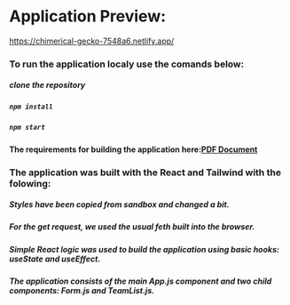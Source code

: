 # Application Preview:

https://chimerical-gecko-7548a6.netlify.app/

### To run the application localy use the comands below:
#####  clone the repository
#####  `npm install`
##### `npm start`

#### The requirements for building the application here:[PDF Document](./docs/Epiceros_test.pdf)

### The application was built with the React and Tailwind with the folowing:

##### Styles have been copied from sandbox and changed a bit.
##### For the get request, we used the usual feth built into the browser.
##### Simple React logic was used to build the application using basic hooks: useState and useEffect.
##### The application consists of the main App.js component and two child components: Form.js and TeamList.js.
